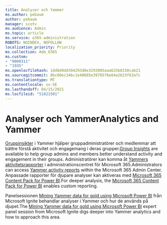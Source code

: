 ```yaml
---
title: Analyser och Yammer
ms.author: pebaum
author: pebaum
manager: scotv
ms.audience: Admin
ms.topic: article
ms.service: o365-administration
ROBOTS: NOINDEX, NOFOLLOW
localization_priority: Priority
ms.collection: Adm_O365
ms.custom:
- "9000311"
- "1935"
ms.openlocfilehash: 1dd8d9dd394293d8e3293005aaa625b8310cab21
ms.sourcegitcommit: 8bc60ec34bc1e40685e3976576e04a2623f63a7c
ms.translationtype: MT
ms.contentlocale: sv-SE
ms.lasthandoff: 04/15/2021
ms.locfileid: "51821501"
---
```

# <a name="analytics-and-yammer"></a><span data-ttu-id="01903-102">Analyser och Yammer</span><span class="sxs-lookup"><span data-stu-id="01903-102">Analytics and Yammer</span></span>

<span data-ttu-id="01903-103">[Gruppinsikter](https://support.office.com/article/view-group-insights-in-yammer-73f9fa6d-d442-4f25-9194-d5317c9328ab) i Yammer hjälper gruppadministratörer och medlemmar att bättre förstå aktivitet och engagemang i deras grupper.</span><span class="sxs-lookup"><span data-stu-id="01903-103">[Group Insights](https://support.office.com/article/view-group-insights-in-yammer-73f9fa6d-d442-4f25-9194-d5317c9328ab) are available to help group admins and members better understand activity and engagement in their groups.</span></span> <span data-ttu-id="01903-104">Administratörer kan komma åt [Yammers aktivitetsrapporter](https://docs.microsoft.com/microsoft-365/admin/activity-reports/yammer-activity-report) i administrationscentret för Microsoft 365.</span><span class="sxs-lookup"><span data-stu-id="01903-104">Administrators can access [Yammer activity reports](https://docs.microsoft.com/microsoft-365/admin/activity-reports/yammer-activity-report) within the Microsoft 365 Admin Center.</span></span> <span data-ttu-id="01903-105">Anpassade rapporter för djupare analyser kan aktiveras med [Microsoft 365 Content Pack for Power BI](https://docs.microsoft.com/microsoft-365/admin/usage-analytics/enable-usage-analytics).</span><span class="sxs-lookup"><span data-stu-id="01903-105">For deeper analysis, the [Microsoft 365 Content Pack for Power BI](https://docs.microsoft.com/microsoft-365/admin/usage-analytics/enable-usage-analytics) enables custom reporting.</span></span>

<span data-ttu-id="01903-106">Panelsessionen [Mining Yammer data for gold using Microsoft Power BI](https://aka.ms/MiningYammerDataIgnite2017) från Microsoft Ignite behandlar analyser i Yammer och hur de används på djupet.</span><span class="sxs-lookup"><span data-stu-id="01903-106">The [Mining Yammer data for gold using Microsoft Power BI](https://aka.ms/MiningYammerDataIgnite2017) expert panel session from Microsoft Ignite digs deeper into Yammer analytics and how to approach this area.</span></span>

